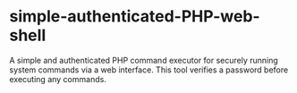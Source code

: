 # simple-authenticated-PHP-web-shell
A simple and authenticated PHP command executor for securely running system commands via a web interface. This tool verifies a password before executing any commands.
